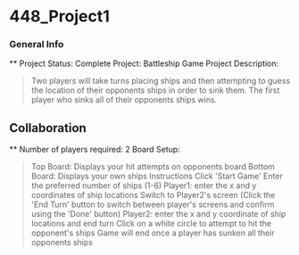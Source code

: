 # 448_Project1

### General Info
**
Project Status: Complete
Project: Battleship Game
Project Description: 
  >Two players will take turns placing ships and then attempting to guess the location of their opponents ships in order to sink them. 
  >The first player who sinks all of their opponents ships wins.

## Collaboration
**
Number of players required: 2
Board Setup:
  >Top Board: Displays your hit attempts on opponents board
  >Bottom Board: Displays your own ships
Instructions
  >Click 'Start Game'
  >Enter the preferred number of ships (1-6)
  >Player1: enter the x and y coordinates of ship locations
  >Switch to Player2's screen (Click the 'End Turn' button to switch between player's screens and confirm using the 'Done' button)
  >Player2: enter the x and y coordinate of ship locations and end turn
  >Click on a white circle to attempt to hit the opponent's ships
  >Game will end once a player has sunken all their opponents ships
